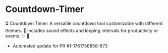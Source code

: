 # Countdown-Timer
⏳ Countdown Timer: A versatile countdown tool customizable with different themes. 🔔 Includes sound effects and looping intervals for productivity or events. ✨ 🎯


- Automated update for PR #1-1761756858-873